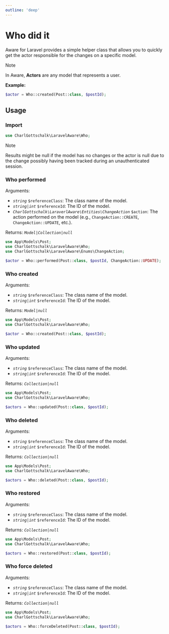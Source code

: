 ```yaml
---
outline: 'deep'
---
```


# Who did it

Aware for Laravel provides a simple helper class that allows you to quickly get the actor responsible for the changes on a specific model.

> [!NOTE]
> In Aware, **Actors** are any model that represents a user.

**Example:**

```php
$actor = Who::created(Post::class, $postId);
```

## Usage

### Import

```php
use CharlGottschalk\LaravelAware\Who;
```

> [!NOTE]
> Results might be null if the model has no changes or the actor is null due to the change possibly having been tracked during an unauthenticated session.

### Who performed

Arguments:
- _`string`_ `$referenceClass`: The class name of the model.
- _`string|int`_ `$referenceId`: The ID of the model.
- _`CharlGottschalk\LaraverlAware\Entities\ChangeAction`_ `$action`: The action performed on the model (e.g., `ChangeAction::CREATE`, `ChangeAction::UPDATE`, etc.).

Returns: _`Model|Collection|null`_

```php
use App\Models\Post;
use CharlGottschalk\LaravelAware\Who;
use CharlGottschalk\LaravelAware\Enums\ChangeAction;

$actor = Who::performed(Post::class, $postId, ChangeAction::UPDATE);
```

### Who created

Arguments:
- _`string`_ `$referenceClass`: The class name of the model.
- _`string|int`_ `$referenceId`: The ID of the model.

Returns: _`Model|null`_

```php
use App\Models\Post;
use CharlGottschalk\LaravelAware\Who;

$actor = Who::created(Post::class, $postId);
```

### Who updated

Arguments:
- _`string`_ `$referenceClass`: The class name of the model.
- _`string|int`_ `$referenceId`: The ID of the model.

Returns: _`Collection|null`_

```php
use App\Models\Post;
use CharlGottschalk\LaravelAware\Who;

$actors = Who::updated(Post::class, $postId);
```

### Who deleted

Arguments:
- _`string`_ `$referenceClass`: The class name of the model.
- _`string|int`_ `$referenceId`: The ID of the model.

Returns: _`Collection|null`_

```php
use App\Models\Post;
use CharlGottschalk\LaravelAware\Who;

$actors = Who::deleted(Post::class, $postId);
```

### Who restored

Arguments:
- _`string`_ `$referenceClass`: The class name of the model.
- _`string|int`_ `$referenceId`: The ID of the model.

Returns: _`Collection|null`_

```php
use App\Models\Post;
use CharlGottschalk\LaravelAware\Who;

$actors = Who::restored(Post::class, $postId);
```

### Who force deleted

Arguments:
- _`string`_ `$referenceClass`: The class name of the model.
- _`string|int`_ `$referenceId`: The ID of the model.

Returns: _`Collection|null`_

```php
use App\Models\Post;
use CharlGottschalk\LaravelAware\Who;

$actors = Who::forceDeleted(Post::class, $postId);
```
